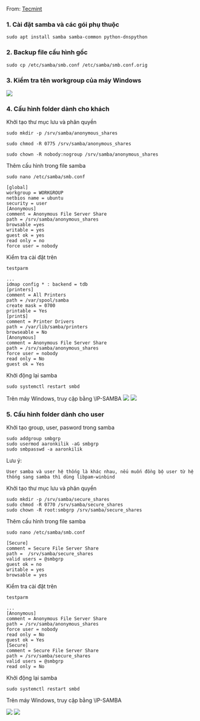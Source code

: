 
From: [Tecmint](https://www.tecmint.com/install-samba-on-ubuntu-for-file-sharing-on-windows/)


### 1. Cài đặt samba và các gói phụ thuộc
```
sudo apt install samba samba-common python-dnspython
```

### 2. Backup file cấu hình gốc
```
sudo cp /etc/samba/smb.conf /etc/samba/smb.conf.orig
```

### 3. Kiểm tra tên workgroup của máy Windows

<img src="http://2.pik.vn/20176f5bc729-3bbb-4c59-871d-818c54816228.png">


### 4. Cấu hình folder dành cho khách

Khởi tạo thư mục lưu và phân quyền
```
sudo mkdir -p /srv/samba/anonymous_shares
```
```
sudo chmod -R 0775 /srv/samba/anonymous_shares
```
```
sudo chown -R nobody:nogroup /srv/samba/anonymous_shares
```
Thêm cấu hình trong file samba
```
sudo nano /etc/samba/smb.conf
```
```
[global]
workgroup = WORKGROUP
netbios name = ubuntu
security = user
[Anonymous]
comment = Anonymous File Server Share
path = /srv/samba/anonymous_shares
browsable =yes
writable = yes
guest ok = yes
read only = no
force user = nobody
```

Kiểm tra cài đặt trên
```
testparm
```
```
...
idmap config * : backend = tdb
[printers]
comment = All Printers
path = /var/spool/samba
create mask = 0700
printable = Yes
[print$]
comment = Printer Drivers
path = /var/lib/samba/printers
browseable = No
[Anonymous]
comment = Anonymous File Server Share
path = /srv/samba/anonymous_shares
force user = nobody
read only = No
guest ok = Yes
```
Khởi động lại samba
```
sudo systemctl restart smbd
```
Trên máy Windows, truy cập bằng \\IP-SAMBA
<img src="http://2.pik.vn/2017494800e2-ab00-49ba-9f9b-773d0cf42016.png">
<img src="http://2.pik.vn/20170f013a86-d5ca-40ba-9c38-a86dcd858f28.png">




### 5. Cấu hình folder dành cho user

Khởi tạo group, user, pasword trong samba
```
sudo addgroup smbgrp
sudo usermod aaronkilik -aG smbgrp
sudo smbpasswd -a aaronkilik
````
Lưu ý:
```
User samba và user hệ thống là khác nhau, nếu muốn đồng bộ user từ hệ thống sang samba thì dùng libpam-winbind
```
Khởi tạo thư mục lưu và phân quyền
```
sudo mkdir -p /srv/samba/secure_shares
sudo chmod -R 0770 /srv/samba/secure_shares
sudo chown -R root:smbgrp /srv/samba/secure_shares
```

Thêm cấu hình trong file samba
```
sudo nano /etc/samba/smb.conf
```
```
[Secure]
comment = Secure File Server Share
path =  /srv/samba/secure_shares
valid users = @smbgrp
guest ok = no
writable = yes
browsable = yes
```

Kiểm tra cài đặt trên
```
testparm
```
```
...
[Anonymous]
comment = Anonymous File Server Share
path = /srv/samba/anonymous_shares
force user = nobody
read only = No
guest ok = Yes
[Secure]
comment = Secure File Server Share
path = /srv/samba/secure_shares
valid users = @smbgrp
read only = No
```
Khởi động lại samba
```
sudo systemctl restart smbd
```
Trên máy Windows, truy cập bằng \\IP-SAMBA

<img src="http://2.pik.vn/2017fe19345a-0d43-4577-a277-945a5137975e.png">
<img src="http://2.pik.vn/2017e8b781a2-637f-4ec5-bce9-a4144ded3d66.png">
